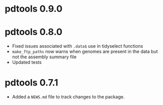 # pdtools 0.9.0

# pdtools 0.8.0

* Fixed issues associated with `.data$` use in tidyselect functions  
* `make_ftp_paths` now warns when genomes are present in the data but not the assembly summary file  
* Updated tests  

# pdtools 0.7.1

* Added a `NEWS.md` file to track changes to the package.
